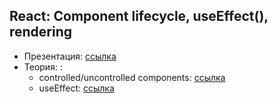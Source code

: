 ## React: Component lifecycle, useEffect(), rendering

- Презентация: [ссылка](https://github.com/ait-tr/cohort31.1/blob/main/front_end/lesson_24/React_useEffect.pdf)
- Теория: :
  - controlled/uncontrolled components: [ссылка](https://react.dev/learn/sharing-state-between-components#controlled-and-uncontrolled-components)
  - useEffect: [ссылка](https://react.dev/reference/react/useEffect)
